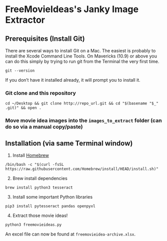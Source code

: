 # FreeMovieIdeas's Janky Image Extractor


## Prerequisites (Install Git)
There are several ways to install Git on a Mac. The easiest is probably to install the Xcode Command Line Tools. On Mavericks (10.9) or above you can do this simply by trying to run git from the Terminal the very first time.
```
git --version
```
If you don’t have it installed already, it will prompt you to install it.


### Git clone and this repository
```
cd ~/Desktop && git clone http://repo_url.git && cd "$(basename "$_" .git)" && open .
```

### Move movie idea images into the `images_to_extract` folder (can do so via a manual copy/paste)


## Installation (via same Terminal window)

1. Install [Homebrew](https://brew.sh)
```
/bin/bash -c "$(curl -fsSL https://raw.githubusercontent.com/Homebrew/install/HEAD/install.sh)"
```

2. Brew install dependencies
```
brew install python3 tesseract
```

3. Install some important Python libraries
```
pip3 install pytesseract pandas openpyxl
```

4. Extract those movie ideas!
```
python3 freemovieideas.py
```

An excel file can now be found at `freemovieidea-archive.xlsx`.